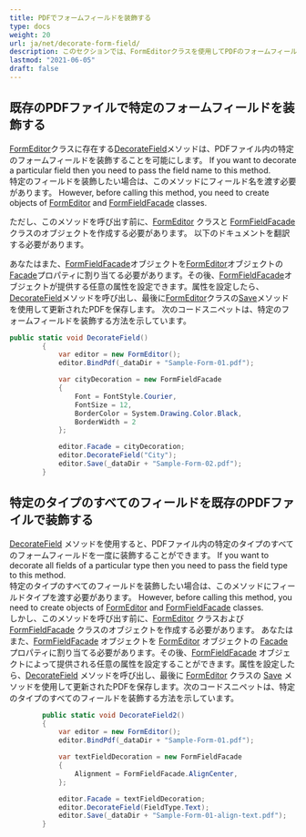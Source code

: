 ```yaml
---
title: PDFでフォームフィールドを装飾する
type: docs
weight: 20
url: ja/net/decorate-form-field/
description: このセクションでは、FormEditorクラスを使用してPDFのフォームフィールドを装飾する方法を説明します。
lastmod: "2021-06-05"
draft: false
---
```


## 既存のPDFファイルで特定のフォームフィールドを装飾する

[FormEditor](https://reference.aspose.com/pdf/net/aspose.pdf.facades/formeditor)クラスに存在する[DecorateField](https://reference.aspose.com/pdf/net/aspose.pdf.facades/formeditor/methods/decoratefield)メソッドは、PDFファイル内の特定のフォームフィールドを装飾することを可能にします。 If you want to decorate a particular field then you need to pass the field name to this method.  
特定のフィールドを装飾したい場合は、このメソッドにフィールド名を渡す必要があります。 However, before calling this method, you need to create objects of [FormEditor](https://reference.aspose.com/pdf/net/aspose.pdf.facades/formeditor) and [FormFieldFacade](https://reference.aspose.com/pdf/net/aspose.pdf.facades/formfieldfacade) classes.

ただし、このメソッドを呼び出す前に、[FormEditor](https://reference.aspose.com/pdf/net/aspose.pdf.facades/formeditor) クラスと [FormFieldFacade](https://reference.aspose.com/pdf/net/aspose.pdf.facades/formfieldfacade) クラスのオブジェクトを作成する必要があります。 以下のドキュメントを翻訳する必要があります。

あなたはまた、[FormFieldFacade](https://reference.aspose.com/pdf/net/aspose.pdf.facades/formfieldfacade)オブジェクトを[FormEditor](https://reference.aspose.com/html/net/aspose.html.forms/formeditor)オブジェクトの[Facade](https://reference.aspose.com/pdf/net/aspose.pdf.facades/facade/properties/index)プロパティに割り当てる必要があります。その後、[FormFieldFacade](https://reference.aspose.com/pdf/net/aspose.pdf.facades/formfieldfacade)オブジェクトが提供する任意の属性を設定できます。属性を設定したら、[DecorateField](https://reference.aspose.com/pdf/net/aspose.pdf.facades/formeditor/methods/decoratefield)メソッドを呼び出し、最後に[FormEditor](https://reference.aspose.com/pdf/net/aspose.pdf.facades/formeditor)クラスの[Save](https://reference.aspose.com/pdf/net/aspose.pdf.facades/form/methods/save/index)メソッドを使用して更新されたPDFを保存します。
次のコードスニペットは、特定のフォームフィールドを装飾する方法を示しています。

```csharp
public static void DecorateField()
        {
            var editor = new FormEditor();
            editor.BindPdf(_dataDir + "Sample-Form-01.pdf");

            var cityDecoration = new FormFieldFacade
            {
                Font = FontStyle.Courier,
                FontSize = 12,
                BorderColor = System.Drawing.Color.Black,
                BorderWidth = 2
            };

            editor.Facade = cityDecoration;
            editor.DecorateField("City");
            editor.Save(_dataDir + "Sample-Form-02.pdf");
        }
```
## 特定のタイプのすべてのフィールドを既存のPDFファイルで装飾する

[DecorateField](https://reference.aspose.com/pdf/net/aspose.pdf.facades.formeditor/decoratefield/methods/1) メソッドを使用すると、PDFファイル内の特定のタイプのすべてのフォームフィールドを一度に装飾することができます。 If you want to decorate all fields of a particular type then you need to pass the field type to this method.  
特定のタイプのすべてのフィールドを装飾したい場合は、このメソッドにフィールドタイプを渡す必要があります。 However, before calling this method, you need to create objects of [FormEditor](https://reference.aspose.com/pdf/net/aspose.pdf.facades/formeditor) and [FormFieldFacade](https://reference.aspose.com/pdf/net/aspose.pdf.facades/formfieldfacade) classes.  
しかし、このメソッドを呼び出す前に、[FormEditor](https://reference.aspose.com/pdf/net/aspose.pdf.facades/formeditor) クラスおよび [FormFieldFacade](https://reference.aspose.com/pdf/net/aspose.pdf.facades/formfieldfacade) クラスのオブジェクトを作成する必要があります。 あなたはまた、[FormFieldFacade](https://reference.aspose.com/pdf/net/aspose.pdf.facades/formfieldfacade) オブジェクトを [FormEditor](https://reference.aspose.com/html/net/aspose.html.forms/formeditor) オブジェクトの [Facade](https://reference.aspose.com/pdf/net/aspose.pdf.facades/facade/properties/index) プロパティに割り当てる必要があります。その後、[FormFieldFacade](https://reference.aspose.com/pdf/net/aspose.pdf.facades/formfieldfacade) オブジェクトによって提供される任意の属性を設定することができます。属性を設定したら、[DecorateField](https://reference.aspose.com/pdf/net/aspose.pdf.facades.formeditor/decoratefield/methods/1) メソッドを呼び出し、最後に [FormEditor](https://reference.aspose.com/pdf/net/aspose.pdf.facades/formeditor) クラスの [Save](https://reference.aspose.com/pdf/net/aspose.pdf.facades/form/methods/save/index) メソッドを使用して更新されたPDFを保存します。次のコードスニペットは、特定のタイプのすべてのフィールドを装飾する方法を示しています。

```csharp
        public static void DecorateField2()
        {
            var editor = new FormEditor();
            editor.BindPdf(_dataDir + "Sample-Form-01.pdf");

            var textFieldDecoration = new FormFieldFacade
            {
                Alignment = FormFieldFacade.AlignCenter,
            };

            editor.Facade = textFieldDecoration;
            editor.DecorateField(FieldType.Text);
            editor.Save(_dataDir + "Sample-Form-01-align-text.pdf");
        }
```